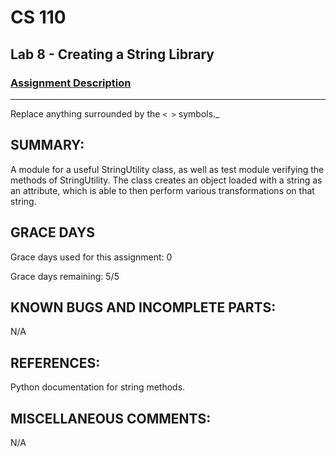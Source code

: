 # CS 110
## Lab 8 - Creating a String Library

### [Assignment Description](https://docs.google.com/document/d/1y_jvdf4tiNYyqNEkz-w9HXeigK8qQ45d-E4J1fvDBXk/edit?usp=sharing)

***

Replace anything surrounded by the `< >` symbols._

## SUMMARY:
A module for a useful StringUtility class, as well as test module verifying the methods of StringUtility. The class creates an object loaded with a string as an attribute, which is able to then perform various transformations on that string.

## GRACE DAYS
Grace days used for this assignment: 0

Grace days remaining: 5/5

## KNOWN BUGS AND INCOMPLETE PARTS:
N/A

## REFERENCES:
Python documentation for string methods.

## MISCELLANEOUS COMMENTS:
N/A